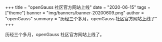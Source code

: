 +++
title = "openGauss 社区官方网站上线"
date = "2020-06-15"
tags = ["theme"]
banner = "img/banners/banner-20200609.png"
author = "openGauss"
summary = "历经三个多月，openGauss 社区官方网站上线了"
+++


历经三个多月，openGauss 社区官方网站上线了。

